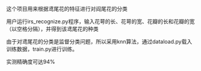 这个项目用来根据鸢尾花的特征进行对阎尾花的分类

用户运行irs_recognize.py程序，输入花萼的长、花萼的宽、花瓣的长和花瓣的宽（以空格分隔），并得到该鸢尾花的种类

由于对鸢尾花的分类是监督分类问题，所以采用knn算法，通过dataload.py载入训练数据，train.py进行训练。

实测精确度可达94%